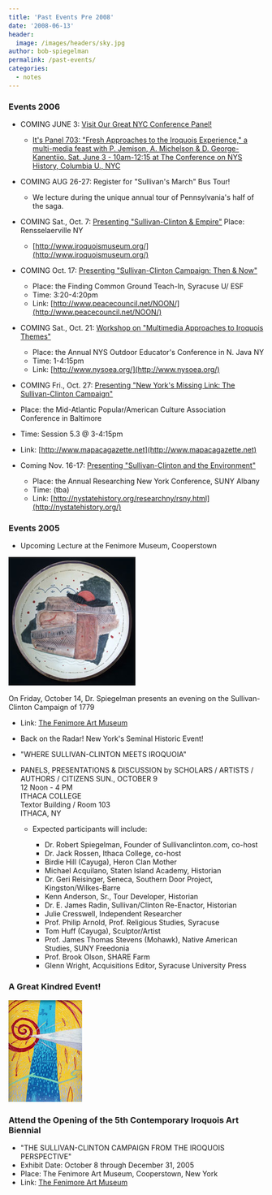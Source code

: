 ```yaml
---
title: 'Past Events Pre 2008'
date: '2008-06-13'
header:
  image: /images/headers/sky.jpg
author: bob-spiegelman
permalink: /past-events/
categories:
  - notes
---
```


### Events 2006
  - COMING JUNE 3: [Visit Our Great NYC Conference Panel!](http://www.nyhistory.com/)
    - [It's Panel 703: "Fresh Approaches to the Iroquois Experience," a multi-media feast with P. Jemison, A. Michelson & D. George-Kanentiio. Sat. June 3 - 10am-12:15 at The Conference on NYS History, Columbia U., NYC](http://www.nyhistory.com/)
  - COMING AUG 26-27: Register for "Sullivan's March" Bus Tour!
    - We lecture during the unique annual tour of Pennsylvania's half of the saga.
  - COMING Sat., Oct. 7: [Presenting "Sullivan-Clinton & Empire"](http://www.iroquoismuseum.org/) Place: Rensselaerville NY
    - [http://www.iroquoismuseum.org/](http://www.iroquoismuseum.org/)
  - COMING Oct. 17: [Presenting "Sullivan-Clinton Campaign: Then & Now"](http://www.peacecouncil.net/NOON/)
    - Place: the Finding Common Ground Teach-In, Syracuse U/ ESF
    - Time: 3:20-4:20pm
    - Link: [http://www.peacecouncil.net/NOON/](http://www.peacecouncil.net/NOON/)

- COMING Sat., Oct. 21: [Workshop on "Multimedia Approaches to Iroquois Themes"](http://www.nysoea.org/)
  - Place: the Annual NYS Outdoor Educator's Conference   in N. Java NY
  - Time: 1-4:15pm
  - Link: [http://www.nysoea.org/](http://www.nysoea.org/)

- COMING Fri., Oct. 27: [Presenting "New York's Missing Link: The Sullivan-Clinton Campaign"](http://www.mapacagazette.net)
 - Place: the Mid-Atlantic Popular/American Culture Association Conference in Baltimore
 - Time: Session 5.3 @ 3-4:15pm
 - Link: [http://www.mapacagazette.net](http://www.mapacagazette.net)

- Coming Nov. 16-17: [Presenting "Sullivan-Clinton and the Environment"](http://nystatehistory.org/)
  - Place: the Annual Researching New York Conference, SUNY Albany
  - Time: (tba)
  - Link: [http://nystatehistory.org/researchny/rsny.html](http://nystatehistory.org/)


### Events 2005
-  Upcoming Lecture at the Fenimore Museum, Cooperstown

[![Iroquois Lecture Image](/images/Iroquois_Lecture_Picture.jpg)](http://www.fenimoreartmuseum.org/ "Visit the Fenimore Art Museum Site")  

 On Friday, October 14, Dr. Spiegelman presents an evening on the Sullivan-Clinton Campaign of 1779

 - Link: [The Fenimore Art Museum](http://www.fenimoreartmuseum.org/)
 - Back on the Radar! New York's Seminal Historic Event!
 - "WHERE SULLIVAN-CLINTON MEETS IROQUOIA"
 - PANELS, PRESENTATIONS & DISCUSSION by SCHOLARS / ARTISTS / AUTHORS / CITIZENS
      SUN., OCTOBER 9  
      12 Noon - 4 PM  
      ITHACA COLLEGE  
      Textor Building / Room 103  
      ITHACA, NY

    - Expected participants will include:

      *   Dr. Robert Spiegelman, Founder of Sullivanclinton.com, co-host
      *   Dr. Jack Rossen, Ithaca College, co-host
      *   Birdie Hill (Cayuga), Heron Clan Mother
      *   Michael Acquilano, Staten Island Academy, Historian
      *   Dr. Geri Reisinger, Seneca, Southern Door Project, Kingston/Wilkes-Barre
      *   Kenn Anderson, Sr., Tour Developer, Historian
      *   Dr. E. James Radin, Sullivan/Clinton Re-Enactor, Historian
      *   Julie Cresswell, Independent Researcher
      *   Prof. Philip Arnold, Prof. Religious Studies, Syracuse
      *   Tom Huff (Cayuga), Sculptor/Artist
      *   Prof. James Thomas Stevens (Mohawk), Native American Studies, SUNY Freedonia
      *   Prof. Brook Olson, SHARE Farm
      *   Glenn Wright, Acquisitions Editor, Syracuse University Press


### A Great Kindred Event!

[![Iroquois Painting](/images/Iroquois_Biennial.jpg)](http://www.fenimoreartmuseum.org/ "Visit the Fenimore Art Museum Site")  

### Attend the Opening of the 5th Contemporary Iroquois Art Biennial
 - "THE SULLIVAN-CLINTON CAMPAIGN FROM THE IROQUOIS PERSPECTIVE"
 - Exhibit Date: October 8 through December 31, 2005
 - Place: The Fenimore Art Museum, Cooperstown, New York
 - Link: [The Fenimore Art Museum](http://www.fenimoreartmuseum.org/)
